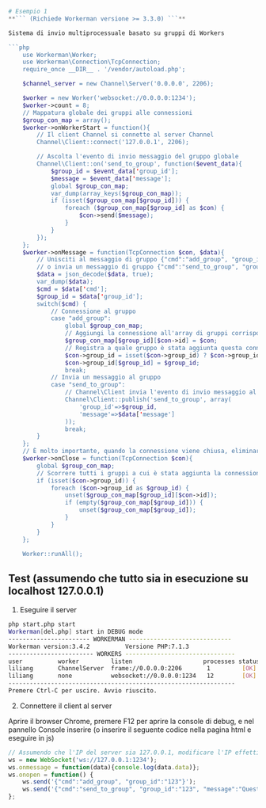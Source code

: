 ```php
# Esempio 1
**``` (Richiede Workerman versione >= 3.3.0) ```**

Sistema di invio multiprocessuale basato su gruppi di Workers

```php
    use Workerman\Worker;
    use Workerman\Connection\TcpConnection;
    require_once __DIR__ . '/vendor/autoload.php';

    $channel_server = new Channel\Server('0.0.0.0', 2206);

    $worker = new Worker('websocket://0.0.0.0:1234');
    $worker->count = 8;
    // Mappatura globale dei gruppi alle connessioni
    $group_con_map = array();
    $worker->onWorkerStart = function(){
        // Il client Channel si connette al server Channel
        Channel\Client::connect('127.0.0.1', 2206);

        // Ascolta l'evento di invio messaggio del gruppo globale
        Channel\Client::on('send_to_group', function($event_data){
            $group_id = $event_data['group_id'];
            $message = $event_data['message'];
            global $group_con_map;
            var_dump(array_keys($group_con_map));
            if (isset($group_con_map[$group_id])) {
                foreach ($group_con_map[$group_id] as $con) {
                    $con->send($message);
                }
            }
        });
    };
    $worker->onMessage = function(TcpConnection $con, $data){
        // Unisciti al messaggio di gruppo {"cmd":"add_group", "group_id":"123"} 
        // o invia un messaggio di gruppo {"cmd":"send_to_group", "group_id":"123", "message":"Questo è un messaggio"}
        $data = json_decode($data, true);
        var_dump($data);
        $cmd = $data['cmd'];
        $group_id = $data['group_id'];
        switch($cmd) {
            // Connessione al gruppo
            case "add_group":
                global $group_con_map;
                // Aggiungi la connessione all'array di gruppi corrispondente
                $group_con_map[$group_id][$con->id] = $con;
                // Registra a quale gruppo è stata aggiunta questa connessione, utile per pulire i dati di group_con_map corrispondenti al gruppo in onclose
                $con->group_id = isset($con->group_id) ? $con->group_id : array();
                $con->group_id[$group_id] = $group_id;
                break;
            // Invia un messaggio al gruppo
            case "send_to_group":
                // Channel\Client invia l'evento di invio messaggio al gruppo a tutti i processi del server
                Channel\Client::publish('send_to_group', array(
                    'group_id'=>$group_id,
                    'message'=>$data['message']
                ));
                break;
        }
    };
    // È molto importante, quando la connessione viene chiusa, eliminare la connessione dai dati globali del gruppo per evitare memory leak
    $worker->onClose = function(TcpConnection $con){
        global $group_con_map;
        // Scorrere tutti i gruppi a cui è stata aggiunta la connessione e rimuovere i dati corrispondenti da group_con_map
        if (isset($con->group_id)) {
            foreach ($con->group_id as $group_id) {
                unset($group_con_map[$group_id][$con->id]);
                if (empty($group_con_map[$group_id])) {
                    unset($group_con_map[$group_id]);
                }
            }
        }
    };

    Worker::runAll();
```


## Test (assumendo che tutto sia in esecuzione su localhost 127.0.0.1)
1. Eseguire il server
```sh
php start.php start
Workerman[del.php] start in DEBUG mode
----------------------- WORKERMAN -----------------------------
Workerman version:3.4.2          Versione PHP:7.1.3
------------------------ WORKERS -------------------------------
user          worker         listen                    processes status
liliang       ChannelServer  frame://0.0.0.0:2206       1         [OK] 
liliang       none           websocket://0.0.0.0:1234   12        [OK] 
----------------------------------------------------------------
Premere Ctrl-C per uscire. Avvio riuscito.

```

2. Connettere il client al server

Aprire il browser Chrome, premere F12 per aprire la console di debug, e nel pannello Console inserire (o inserire il seguente codice nella pagina html e eseguire in js)

```javascript
// Assumendo che l'IP del server sia 127.0.0.1, modificare l'IP effettivo del server durante il test
ws = new WebSocket('ws://127.0.0.1:1234');
ws.onmessage = function(data){console.log(data.data)};
ws.onopen = function() {
	ws.send('{"cmd":"add_group", "group_id":"123"}');
    ws.send('{"cmd":"send_to_group", "group_id":"123", "message":"Questo è un messaggio"}');
};
```
